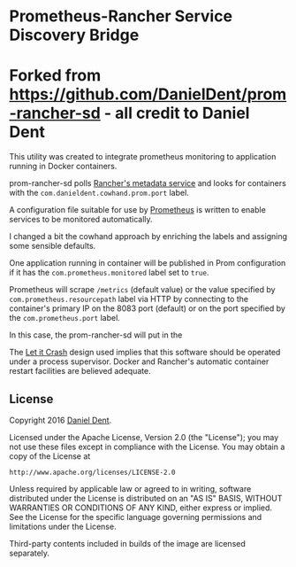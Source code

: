 # Prometheus-Rancher Service Discovery Bridge

# Forked from https://github.com/DanielDent/prom-rancher-sd - all credit to Daniel Dent

This utility was created to integrate prometheus monitoring to application running in Docker containers.

prom-rancher-sd polls [Rancher's metadata service](http://docs.rancher.com/rancher/metadata-service/) and looks for containers with the `com.danieldent.cowhand.prom.port` label.

A configuration file suitable for use by [Prometheus](http://prometheus.io/) is written to enable services to be monitored automatically. 


I changed a bit the cowhand approach by enriching the labels and assigning some sensible defaults. 

One application running in container will be published in Prom configuration if it has the `com.prometheus.monitored` label set to `true`. 

Prometheus will scrape `/metrics` (default value) or the value specified by `com.prometheus.resourcepath` label via HTTP by connecting to the container's primary IP on the 8083 port (default) or on the port specified by the `com.prometheus.port` label.

In this case, the prom-rancher-sd will put in the 

The [Let it Crash](http://c2.com/cgi/wiki?LetItCrash) design used implies that this software should be operated under a process supervisor. Docker and Rancher's automatic container restart facilities are believed adequate.

## License

Copyright 2016 [Daniel Dent](https://www.danieldent.com/).

Licensed under the Apache License, Version 2.0 (the "License");
you may not use these files except in compliance with the License.
You may obtain a copy of the License at

    http://www.apache.org/licenses/LICENSE-2.0

Unless required by applicable law or agreed to in writing, software
distributed under the License is distributed on an "AS IS" BASIS,
WITHOUT WARRANTIES OR CONDITIONS OF ANY KIND, either express or implied.
See the License for the specific language governing permissions and
limitations under the License.

Third-party contents included in builds of the image are licensed separately.
